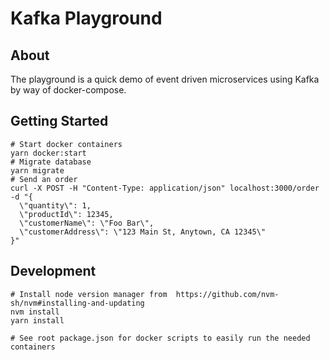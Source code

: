 # Kafka Playground

## About
The playground is a quick demo of event driven microservices using Kafka by way of docker-compose.

## Getting Started
```shell
# Start docker containers
yarn docker:start
# Migrate database
yarn migrate
# Send an order
curl -X POST -H "Content-Type: application/json" localhost:3000/order -d "{
  \"quantity\": 1,
  \"productId\": 12345,
  \"customerName\": \"Foo Bar\",
  \"customerAddress\": \"123 Main St, Anytown, CA 12345\"
}"
```

## Development
```shell
# Install node version manager from  https://github.com/nvm-sh/nvm#installing-and-updating
nvm install
yarn install

# See root package.json for docker scripts to easily run the needed containers
```
